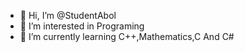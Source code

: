 - 👋 Hi, I’m @StudentAbol
- 👀 I’m interested in Programing
- 🌱 I’m currently learning C++,Mathematics,C And C#


<!---
StudentAbol/StudentAbol is a ✨ special ✨ repository because its `README.md` (this file) appears on your GitHub profile.
You can click the Preview link to take a look at your changes.
--->

